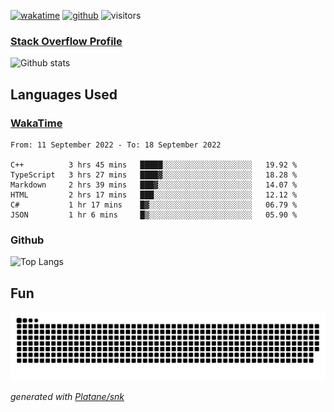 [![wakatime](https://wakatime.com/badge/user/82c377cd-a54c-404c-b7df-177b313ca539.svg)](https://wakatime.com/@82c377cd-a54c-404c-b7df-177b313ca539)
[![github](https://img.shields.io/github/followers/xinthose?logo=github&style=plastic)](https://github.com/alanhamlett?tab=followers)
![visitors](https://visitor-badge.glitch.me/badge?page_id=xinthose&left_color=green&right_color=red)
### [Stack Overflow Profile](https://stackoverflow.com/users/4056146/xinthose)

![Github stats](https://github-readme-stats.vercel.app/api?username=xinthose&show_icons=true&theme=radical&count_private=true)

## Languages Used

### [WakaTime](https://wakatime.com/)
<!--START_SECTION:waka-->

```text
From: 11 September 2022 - To: 18 September 2022

C++          3 hrs 45 mins   █████░░░░░░░░░░░░░░░░░░░░   19.92 %
TypeScript   3 hrs 27 mins   ████▓░░░░░░░░░░░░░░░░░░░░   18.28 %
Markdown     2 hrs 39 mins   ███▓░░░░░░░░░░░░░░░░░░░░░   14.07 %
HTML         2 hrs 17 mins   ███░░░░░░░░░░░░░░░░░░░░░░   12.12 %
C#           1 hr 17 mins    █▓░░░░░░░░░░░░░░░░░░░░░░░   06.79 %
JSON         1 hr 6 mins     █▒░░░░░░░░░░░░░░░░░░░░░░░   05.90 %
```

<!--END_SECTION:waka-->

### Github

![Top Langs](https://github-readme-stats.vercel.app/api/top-langs/?username=xinthose)

## Fun
![github contribution grid snake animation](https://raw.githubusercontent.com/xinthose/xinthose/output/github-contribution-grid-snake.svg)

_generated with [Platane/snk](https://github.com/Platane/snk)_
